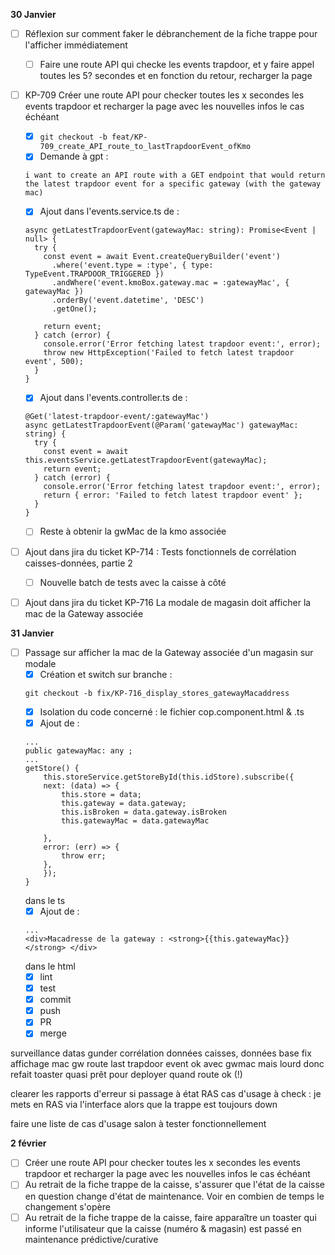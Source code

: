**30 Janvier**
- [ ] Réflexion sur comment faker le débranchement de la fiche trappe pour l'afficher immédiatement
  - [ ] Faire une route API qui checke les events trapdoor, et y faire appel toutes les 5? secondes et en fonction du retour, recharger la page 
- [ ] KP-709 Créer une route API pour checker toutes les x secondes les events trapdoor et recharger la page avec les nouvelles infos le cas échéant
  - [x] ```git checkout -b feat/KP-709_create_API_route_to_lastTrapdoorEvent_ofKmo```
  - [x] Demande à gpt : 
  ```
  i want to create an API route with a GET endpoint that would return the latest trapdoor event for a specific gateway (with the gateway mac)
  ```
  - [x] Ajout dans l'events.service.ts de : 
  ```
  async getLatestTrapdoorEvent(gatewayMac: string): Promise<Event | null> {
    try {
      const event = await Event.createQueryBuilder('event')
        .where('event.type = :type', { type: TypeEvent.TRAPDOOR_TRIGGERED })
        .andWhere('event.kmoBox.gateway.mac = :gatewayMac', { gatewayMac })
        .orderBy('event.datetime', 'DESC')
        .getOne();

      return event;
    } catch (error) {
      console.error('Error fetching latest trapdoor event:', error);
      throw new HttpException('Failed to fetch latest trapdoor event', 500);
    }
  }
  ```
  - [x] Ajout dans l'events.controller.ts de : 
  ```
  @Get('latest-trapdoor-event/:gatewayMac')
  async getLatestTrapdoorEvent(@Param('gatewayMac') gatewayMac: string) {
    try {
      const event = await this.eventsService.getLatestTrapdoorEvent(gatewayMac);
      return event;
    } catch (error) {
      console.error('Error fetching latest trapdoor event:', error);
      return { error: 'Failed to fetch latest trapdoor event' };
    }
  }
  ```
  - [ ] Reste à obtenir la gwMac de la kmo associée
- [ ] Ajout dans jira du ticket KP-714 : Tests fonctionnels de corrélation caisses-données, partie 2
    - [ ] Nouvelle batch de tests avec la caisse à côté
- [ ] Ajout dans jira du ticket KP-716 La modale de magasin doit afficher la mac de la Gateway associée


**31 Janvier**
- [ ] Passage sur afficher la mac de la Gateway associée d'un magasin sur modale
    - [x] Création et switch sur branche : 
    ```
    git checkout -b fix/KP-716_display_stores_gatewayMacaddress
    ```
    - [x] Isolation du code concerné : le fichier cop.component.html & .ts
    - [x] Ajout de  : 
    ```
    ...
    public gatewayMac: any ;
    ...
    getStore() {
        this.storeService.getStoreById(this.idStore).subscribe({
        next: (data) => {
            this.store = data;
            this.gateway = data.gateway;
            this.isBroken = data.gateway.isBroken
            this.gatewayMac = data.gatewayMac
            
        },
        error: (err) => {
            throw err;
        },
        });
    }
    ```
    dans le ts
    - [x] Ajout de  : 
    ```
    ...
    <div>Macadresse de la gateway : <strong>{{this.gatewayMac}}</strong> </div>
    ```
    dans le html
    - [x] lint
    - [x] test
    - [x] commit
    - [x] push
    - [x] PR
    - [x] merge

surveillance datas gunder
corrélation données caisses, données base
fix affichage mac gw
route last trapdoor event ok avec gwmac mais lourd donc refait
toaster quasi prêt pour deployer quand route ok (!)

clearer les rapports d'erreur si passage à état RAS
cas d'usage à check : je mets en RAS via l'interface alors que la trappe est toujours down

faire une liste de cas d'usage salon à tester fonctionnellement



**2 février**
- [ ] Créer une route API pour checker toutes les x secondes les events trapdoor et recharger la page avec les nouvelles infos le cas échéant
- [ ] Au retrait de la fiche trappe de la caisse, s'assurer que l'état de la caisse en question change d'état de maintenance. Voir en combien de temps le changement s'opère
- [ ] Au retrait de la fiche trappe de la caisse, faire apparaître un toaster qui informe l'utilisateur que la caisse (numéro & magasin) est passé en maintenance prédictive/curative